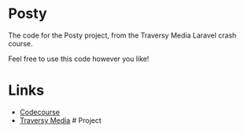 # Posty

The code for the Posty project, from the Traversy Media Laravel crash course.

Feel free to use this code however you like!

# Links

* [Codecourse](https://codecourse.com)
* [Traversy Media](https://www.youtube.com/user/TechGuyWeb)
#   P r o j e c t  
 